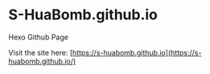 # S-HuaBomb.github.io
Hexo Github Page

Visit the site here: [https://s-huabomb.github.io](https://s-huabomb.github.io/)
